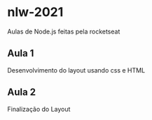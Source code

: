 # nlw-2021
Aulas de Node.js feitas pela rocketseat

## Aula 1
Desenvolvimento do layout usando css e HTML

## Aula 2
Finalização do Layout 
